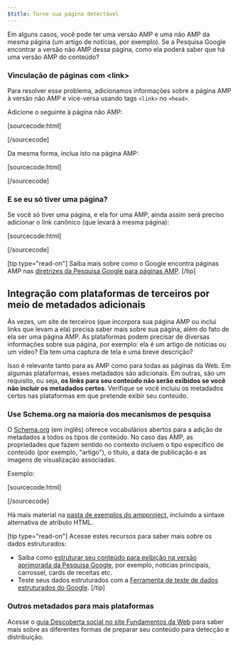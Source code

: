 ```yaml
---
$title: Torne sua página detectável
---
```


Em alguns casos, você pode ter uma versão AMP e uma não AMP da mesma página (um artigo de notícias, por exemplo). Se a Pesquisa Google encontrar a versão não AMP dessa página, como ela poderá saber que há uma versão AMP do conteúdo?

### Vinculação de páginas com &lt;link&gt;

Para resolver esse problema, adicionamos informações sobre a página AMP à versão não AMP e vice-versa usando tags `<link>` no `<head>`.

Adicione o seguinte à página não AMP:

[sourcecode:html]
<link rel="amphtml" href="https://www.example.com/url/to/amp/document.html">
[/sourcecode]

Da mesma forma, inclua isto na página AMP:

[sourcecode:html]
<link rel="canonical" href="https://www.example.com/url/to/full/document.html">
[/sourcecode]

### E se eu só tiver uma página?

Se você só tiver uma página, e ela for uma AMP, ainda assim será preciso adicionar o link canônico (que levará à mesma página):

[sourcecode:html]
<link rel="canonical" href="https://www.example.com/url/to/amp/document.html">
[/sourcecode]

[tip type="read-on"]
Saiba mais sobre como o Google encontra páginas AMP nas [diretrizes da Pesquisa Google para páginas AMP](https://support.google.com/webmasters/answer/6340290).
[/tip]

## Integração com plataformas de terceiros por meio de metadados adicionais

Às vezes, um site de terceiros (que incorpora sua página AMP ou inclui links que levam a ela) precisa saber mais sobre sua página, além do fato de ela ser uma página AMP. As plataformas podem precisar de diversas informações sobre sua página, por exemplo: ela é um artigo de notícias ou um vídeo? Ela tem uma captura de tela e uma breve descrição?

Isso é relevante tanto para as AMP como para todas as páginas da Web. Em algumas plataformas, esses metadados são adicionais. Em outras, são um requisito, ou seja, **os links para seu conteúdo não serão exibidos se você não incluir os metadados certos**. Verifique se você incluiu os metadados certos nas plataformas em que pretende exibir seu conteúdo.

### Use Schema.org na maioria dos mecanismos de pesquisa

O [Schema.org](http://schema.org/) (em inglês) oferece vocabulários abertos para a adição de metadados a todos os tipos de conteúdo. No caso das AMP, as propriedades que fazem sentido no contexto incluem o tipo específico de conteúdo (por exemplo, "artigo"), o título, a data de publicação e as imagens de visualização associadas.

Exemplo:

[sourcecode:html]
<script type="application/ld+json">
  {
    "@context": "http://schema.org",
    "@type": "NewsArticle",
    "mainEntityOfPage": "http://cdn.ampproject.org/article-metadata.html",
    "headline": "Lorem Ipsum",
    "datePublished": "1907-05-05T12:02:41Z",
    "dateModified": "1907-05-05T12:02:41Z",
    "description": "The Catiline Orations continue to beguile engineers and designers alike -- but can it stand the test of time?",
    "author": {
      "@type": "Person",
      "name": "Jordan M Adler"
    },
    "publisher": {
      "@type": "Organization",
      "name": "Google",
      "logo": {
        "@type": "ImageObject",
        "url": "http://cdn.ampproject.org/logo.jpg",
        "width": 600,
        "height": 60
      }
    },
    "image": {
      "@type": "ImageObject",
      "url": "http://cdn.ampproject.org/leader.jpg",
      "height": 2000,
      "width": 800
    }
  }
</script>
[/sourcecode]

Há mais material na [pasta de exemplos do ampproject](https://github.com/ampproject/amphtml/tree/master/examples/metadata-examples), incluindo a sintaxe alternativa de atributo HTML.

[tip type="read-on"] Acesse estes recursos para saber mais sobre os dados estruturados:

* Saiba como [estruturar seu conteúdo para exibição na versão aprimorada da Pesquisa Google](https://developers.google.com/search/docs/guides/mark-up-content), por exemplo, notícias principais, carrossel, cards de receitas etc.
* Teste seus dados estruturados com a [Ferramenta de teste de dados estruturados do Google](https://developers.google.com/structured-data/testing-tool/).
[/tip]

### Outros metadados para mais plataformas

Acesse o [guia Descoberta social no site Fundamentos da Web](https://developers.google.com/web/fundamentals/discovery-and-monetization/social-discovery/) para saber mais sobre as diferentes formas de preparar seu conteúdo para detecção e distribuição.
 
 
